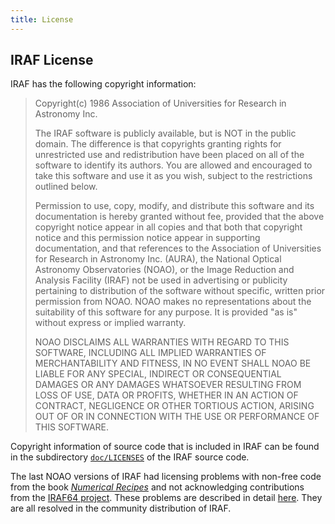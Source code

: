 ```yaml
---
title: License
---
```


## IRAF License

IRAF has the following copyright information:

> Copyright(c) 1986 Association of Universities for Research in Astronomy Inc.
>
> The IRAF software is publicly available, but is NOT in the public
> domain.  The difference is that copyrights granting rights for
> unrestricted use and redistribution have been placed on all of the
> software to identify its authors.  You are allowed and encouraged to
> take this software and use it as you wish, subject to the
> restrictions outlined below.
>
> Permission to use, copy, modify, and distribute this software and
> its documentation is hereby granted without fee, provided that the
> above copyright notice appear in all copies and that both that
> copyright notice and this permission notice appear in supporting
> documentation, and that references to the Association of
> Universities for Research in Astronomy Inc. (AURA), the National
> Optical Astronomy Observatories (NOAO), or the Image Reduction and
> Analysis Facility (IRAF) not be used in advertising or publicity
> pertaining to distribution of the software without specific, written
> prior permission from NOAO.  NOAO makes no representations about the
> suitability of this software for any purpose.  It is provided "as
> is" without express or implied warranty.
>
> NOAO DISCLAIMS ALL WARRANTIES WITH REGARD TO THIS SOFTWARE,
> INCLUDING ALL IMPLIED WARRANTIES OF MERCHANTABILITY AND FITNESS, IN
> NO EVENT SHALL NOAO BE LIABLE FOR ANY SPECIAL, INDIRECT OR
> CONSEQUENTIAL DAMAGES OR ANY DAMAGES WHATSOEVER RESULTING FROM LOSS
> OF USE, DATA OR PROFITS, WHETHER IN AN ACTION OF CONTRACT,
> NEGLIGENCE OR OTHER TORTIOUS ACTION, ARISING OUT OF OR IN CONNECTION
> WITH THE USE OR PERFORMANCE OF THIS SOFTWARE.

Copyright information of source code that is included in IRAF can be
found in the subdirectory
[`doc/LICENSES`](https://github.com/iraf-community/iraf/tree/master/doc/LICENSES)
of the IRAF source code.

The last NOAO versions of IRAF had licensing problems with non-free
code from the book [*Numerical Recipes*](http://numerical.recipes/)
and not acknowledging contributions from the [IRAF64
project](https://www.ir.isas.jaxa.jp/~cyamauch/iraf64/index.html). These
problems are described in detail
[here](https://iraf-community.github.io/iraf-v216/license-problems). They
are all resolved in the community distribution of IRAF.
